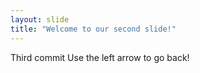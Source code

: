```yaml
---
layout: slide
title: "Welcome to our second slide!"
---
```

Third commit
Use the left arrow to go back!
